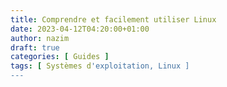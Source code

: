 ```yaml
---
title: Comprendre et facilement utiliser Linux
date: 2023-04-12T04:20:00+01:00
author: nazim
draft: true
categories: [ Guides ]
tags: [ Systèmes d'exploitation, Linux ]
---
```

